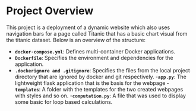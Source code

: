 # Project Overview

This project is a deployment of a dynamic website which also uses navigation bars for a page called Titanic that has a basic chart visual from the titanic dataset. Below is an overview of the structure:

- **`docker-compose.yml`**: Defines multi-container Docker applications.
- **`Dockerfile`**: Specifies the environment and dependencies for the application.
- **`.dockerignore and .gitignore`**: Specifies the files from the local project directory that are ignored by docker and git respectively.
-**`app.py`**: The lightweight flask application that is the basis for the webpage
-**`templates`**: A folder with the templates for the two created webpages with styles and so on.
-**`computation.py`**: A file that was used to display some basic for loop based calculations.
